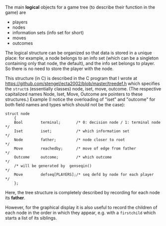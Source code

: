 The main **logical** objects for a game tree
(to describe their function in the game) are
- players
- nodes
- information sets (info set for short)
- moves
- outcomes

The logical structure can be organized so that data is
stored in a unique place:
for example, a node belongs to an info set (which can be a
singleton containing only that node, the default), and the
info set belongs to player. So there is no need to store the
player with the node.

This structure (in C) is described in the C program that I
wrote at
https://github.com/stengel/ecta2002/blob/master/treedef.h
which specifies the `struct`s (essentially classes) node,
iset, move, outcome. (The respective capitalized names
Node, Iset, Move, Outcome are pointers to these structures.)
Example (I notice the overloading of "iset" and "outcome" for both field names and types which should not be the case):
    
    struct node
        {
        Bool        terminal;       /* 0: decision node / 1: terminal node  */
        Iset        iset;           /* which information set                */
        Node        father;         /* node closer to root                  */
        Move        reachedby;      /* move of edge from father             */
        Outcome     outcome;        /* which outcome                        */
        /* will be generated by  genseqin()                                 */
        Move        defseq[PLAYERS];/* seq defd by node for each player     */
        }; 

Here, the tree structure is completely described by recording for each node its **father**.

However, for the graphical display it is also useful to record the children of each
node in the order in which they appear, e.g. with a `firstchild` which starts a list of its siblings.

